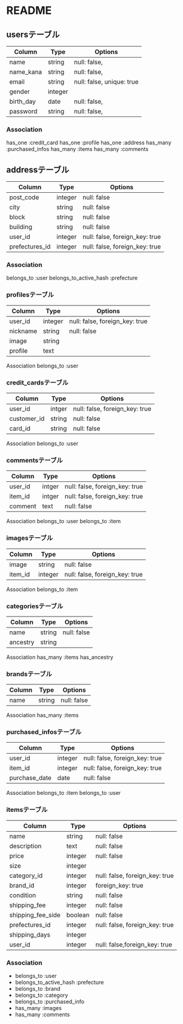 # README


## usersテーブル
|Column      |Type    |Options                                     |
|------------|--------|--------------------------------------------|
|name        |string  |null: false,                     |
|name_kana   |string  |null: false,                     |
|email       |string  |null: false, unique: true                 |
|gender      |integer |                   |
|birth_day   |date    |null: false,                  |
|password    |string  |null: false,               |


### Association
  has_one :credit_card
  has_one :profile
  has_one :address
  has_many :purchased_infos
  has_many :items
  has_many :comments
  


## addressテーブル
|Column         |Type      |Options                                    |
|---------------|--------|-------------------------------------------|
|post_code      |integer |null: false                                           |
|city           |string  |null: false                                           |
|block          |string  |null: false                                           |
|building       |string  |null: false                                           |
|user_id        |integer |null: false, foreign_key: true             |
|prefectures_id |integer |null: false, foreign_key: true             |

### Association
  belongs_to :user
  belongs_to_active_hash :prefecture
  


### profilesテーブル
|Column|Type|Options|
|------|----|-------|
|user_id|integer|null: false, foreign_key: true|
|nickname|string|null: false|
|image|string||
|profile|text||

Association
belongs_to :user

### credit_cardsテーブル
|Column|Type|Options|
|------|----|-------|
|user_id|intger|null: false, foreign_key: true|
|customer_id|string|null: false|
|card_id|string|null: false|

Association
belongs_to :user

### commentsテーブル
|Column|Type|Options|
|------|----|-------|
|user_id|intger|null: false, foreign_key: true|
|item_id|intger|null: false, foreign_key: true|
|comment|text|null: false    |

Association
belongs_to :user
belongs_to :item

### imagesテーブル
|Column|Type|Options|
|------|----|-------|
|image|string|null: false|
|item_id|integer|null: false, foreign_key: true|

Association
belongs_to :item

### categoriesテーブル
|Column|Type|Options|
|------|----|-------|
|name|string|null: false|
|ancestry|string|      |

Association
has_many :items
has_ancestry

### brandsテーブル
|Column|Type|Options|
|------|----|-------|
|name|string|null: false|

Association
has_many :items

### purchased_infosテーブル
|Column|Type|Options|
|------|----|-------|
|user_id|integer|null: false, foreign_key: true|
|item_id|integer|null: false, foreign_key: true|
|purchase_date|date|null: false|

Association
belongs_to :item
belongs_to :user

### itemsテーブル
|Column|Type|Options|
|------|----|-------|
|name|string|null: false|
|description|text|null: false|
|price|integer|null: false|
|size|integer|         |
|category_id|integer|null: false, foreign_key: true|
|brand_id|integer| foreign_key: true|
|condition|string|null: false|
|shipping_fee|integer|null: false|
|shipping_fee_side|boolean|null: false|
|prefectures_id|integer|null: false, foreign_key: true|
|shipping_days|integer||
|user_id|integer|null: false,foreign_key: true|

### Association
- belongs_to :user
- belongs_to_active_hash :prefecture
- belongs_to :brand
- belongs_to :category
- belongs_to :purchased_info
- has_many :images
- has_many :comments

